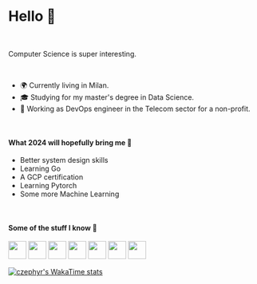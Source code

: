 <!--
**czephyr/czephyr** is a ✨ _special_ ✨ repository because its `README.md` (this file) appears on your GitHub profile.

Here are some ideas to get you started:

- 🔭 I’m currently working on ...
- 🌱 I’m currently learning ...
- 👯 I’m looking to collaborate on ...
- 🤔 I’m looking for help with ...
- 💬 Ask me about ...
- 📫 How to reach me: ...
- 😄 Pronouns: ...
- ⚡ Fun fact: ...
-->

Hello 👋
======================

</br>

Computer Science is super interesting. 

</br>

* 🌍    Currently living in Milan.
* 🎓    Studying for my master's degree in Data Science.
* 💼    Working as DevOps engineer in the Telecom sector for a non-profit.

</br>

#### What 2024 will hopefully bring me 🌱

* Better system design skills
* Learning Go
* A GCP certification
* Learning Pytorch
* Some more Machine Learning

</br>

#### Some of the stuff I know 🚀
<p align="left">
<img src="https://cdn.jsdelivr.net/gh/devicons/devicon/icons/linux/linux-original.svg" width=36 height=36 />        
<img src="https://cdn.jsdelivr.net/gh/devicons/devicon/icons/python/python-original.svg" width=36 height=36 />
<img src="https://cdn.jsdelivr.net/gh/devicons/devicon/icons/kubernetes/kubernetes-plain.svg" width=36 height=36 />
<img src="https://cdn.jsdelivr.net/gh/devicons/devicon/icons/docker/docker-original.svg" width=36 height=36 />
<img src="https://cdn.jsdelivr.net/gh/devicons/devicon/icons/ansible/ansible-original.svg" width=36 height=36 />
<img src="https://cdn.jsdelivr.net/gh/devicons/devicon/icons/django/django-plain.svg" width=36 height=36 />
<img src="https://cdn.jsdelivr.net/gh/devicons/devicon/icons/tensorflow/tensorflow-original.svg" width=36 height=36 />                    
</p>

[![czephyr's WakaTime stats](https://github-readme-stats.vercel.app/api/wakatime?username=czephyr&layout=compact)](https://github.com/anuraghazra/github-readme-stats)
